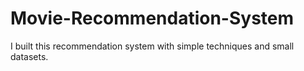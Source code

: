 # Movie-Recommendation-System
I built this recommendation system with simple techniques and small datasets. 
